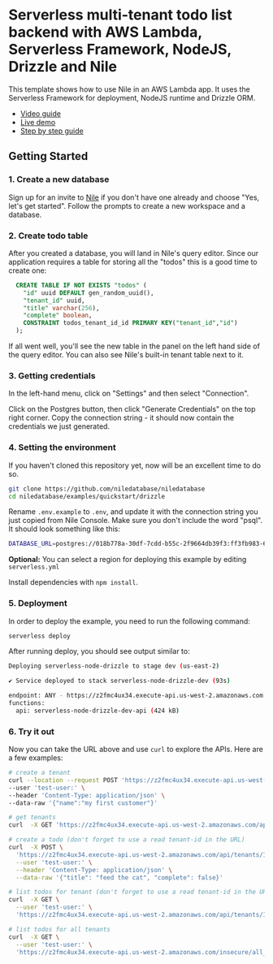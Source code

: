 # Serverless multi-tenant todo list backend with AWS Lambda, Serverless Framework, NodeJS, Drizzle and Nile

This template shows how to use Nile in an AWS Lambda app. It uses the Serverless Framework for deployment, NodeJS runtime and Drizzle ORM.

- [Video guide](https://youtu.be/tikEF_zCw8g)
- [Live demo](https://todo-lambda.vercel.app/)
- [Step by step guide](https://www.thenile.dev/docs/serverless/lambda)

## Getting Started

### 1. Create a new database

Sign up for an invite to [Nile](https://thenile.dev) if you don't have one already and choose "Yes, let's get started". Follow the prompts to create a new workspace and a database.

### 2. Create todo table

After you created a database, you will land in Nile's query editor. Since our application requires a table for storing all the "todos" this is a good time to create one:

```sql
  CREATE TABLE IF NOT EXISTS "todos" (
    "id" uuid DEFAULT gen_random_uuid(),
    "tenant_id" uuid,
    "title" varchar(256),
    "complete" boolean,
    CONSTRAINT todos_tenant_id_id PRIMARY KEY("tenant_id","id")
  );
```

If all went well, you'll see the new table in the panel on the left hand side of the query editor. You can also see Nile's built-in tenant table next to it.

### 3. Getting credentials

In the left-hand menu, click on "Settings" and then select "Connection".

Click on the Postgres button, then click "Generate Credentials" on the top right corner. Copy the connection string - it should now contain the credentials we just generated.

### 4. Setting the environment

If you haven't cloned this repository yet, now will be an excellent time to do so.

```bash
git clone https://github.com/niledatabase/niledatabase
cd niledatabase/examples/quickstart/drizzle
```

Rename `.env.example` to `.env`, and update it with the connection string you just copied from Nile Console. Make sure you don't include the word "psql". It should look something like this:

```bash
DATABASE_URL=postgres://018b778a-30df-7cdd-b55c-2f9664db39f3:ff3fb983-683c-4616-bbbc-519d8ddbbce5@db.thenile.dev:5432/gwen_db
```

**Optional:** You can select a region for deploying this example by editing `serverless.yml`

Install dependencies with `npm install`.

### 5. Deployment

In order to deploy the example, you need to run the following command:

```bash
serverless deploy
```

After running deploy, you should see output similar to:

```bash
Deploying serverless-node-drizzle to stage dev (us-east-2)

✔ Service deployed to stack serverless-node-drizzle-dev (93s)

endpoint: ANY - https://z2fmc4ux34.execute-api.us-west-2.amazonaws.com
functions:
  api: serverless-node-drizzle-dev-api (424 kB)
```

### 6. Try it out

Now you can take the URL above and use `curl` to explore the APIs. Here are a few examples:

```bash
# create a tenant
curl --location --request POST 'https://z2fmc4ux34.execute-api.us-west-2.amazonaws.com/api/tenants' \
--user 'test-user:' \
--header 'Content-Type: application/json' \
--data-raw '{"name":"my first customer"}'

# get tenants
curl  -X GET 'https://z2fmc4ux34.execute-api.us-west-2.amazonaws.com/api/tenants' --user '018bcbc9-ed15-721e-a1c2-772751dcd240:'

# create a todo (don't forget to use a read tenant-id in the URL)
curl  -X POST \
  'https://z2fmc4ux34.execute-api.us-west-2.amazonaws.com/api/tenants/108124a5-2e34-418a-9735-b93082e9fbf2/todos' \
  --user 'test-user:' \
  --header 'Content-Type: application/json' \
  --data-raw '{"title": "feed the cat", "complete": false}'

# list todos for tenant (don't forget to use a read tenant-id in the URL)
curl  -X GET \
  --user 'test-user:' \
  'https://z2fmc4ux34.execute-api.us-west-2.amazonaws.com/api/tenants/108124a5-2e34-418a-9735-b93082e9fbf2/todos'

# list todos for all tenants
curl  -X GET \
  --user 'test-user:' \
  'https://z2fmc4ux34.execute-api.us-west-2.amazonaws.com/insecure/all_todos'
```
